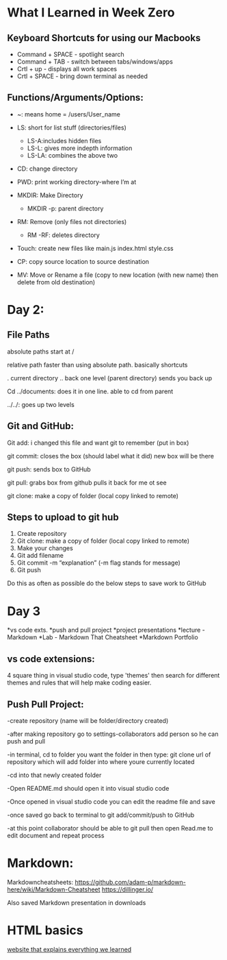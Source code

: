 # **What I Learned in Week Zero**  
## **Keyboard Shortcuts for using our Macbooks**  
* Command + SPACE - spotlight search
* Command + TAB - switch between tabs/windows/apps  
* Crtl + up - displays all work spaces
* Crtl + SPACE - bring down terminal as needed  
## **Functions/Arguments/Options:**
* ~: means home = /users/User_name  
   
* LS: short for list stuff (directories/files)
  * LS-A:includes hidden files
  * LS-L: gives more indepth information
  * LS-LA: combines the above two
* CD: change directory
* PWD: print working directory-where I’m at
* MKDIR: Make Directory 
  * MKDIR -p: parent directory
* RM: Remove (only files not directories)
  * RM -RF: deletes directory
* Touch: create new files like main.js index.html style.css
* CP: copy source location to source destination 
* MV: Move or Rename a file (copy to new location (with new name) then delete from old destination)

# Day 2:
 
## File Paths

absolute paths start at /  

relative path faster than using absolute path. basically shortcuts  

. current directory
.. back one level (parent directory)  sends you back up  

Cd ../documents: does it in one line. able to cd from parent  

../../: goes up two levels
									
## Git and GitHub:
Git add: i changed this file and want git to remember (put in box)  

git commit: closes the box (should label what it did) new box will be there  

git push: sends box to GitHub   

git pull: grabs box from github pulls it back for me ot see  

git clone: make a copy of folder (local copy linked to remote)

## Steps to upload to git hub

1. Create repository 
2. Git clone: make a copy of folder (local copy linked to remote)
3. Make your changes
4. Git add filename
5. Git commit -m “explanation” (-m flag stands for message)
6. Git push  

Do this as often as possible do the below steps to save work to GitHub 


# Day 3 

*vs code exts.
*push and pull project
*project presentations
*lecture - Markdown
*Lab - Markdown That Cheatsheet
*Markdown Portfolio


## vs code extensions: 
4 square thing in visual studio code, type 'themes' then search for different themes and rules that will help make coding easier.

## Push Pull Project:
-create repository (name will be folder/directory created)  

-after making repository go to settings-collaborators add person so he can push and pull  

-in terminal, cd to folder you want the folder in then type: git clone url of repository which will add folder into where youre currently located  

-cd into that newly created folder  

-Open README.md should open it into visual studio code  

-Once opened in visual studio code you can edit the readme file and save  

-once saved go back to terminal to git add/commit/push to GitHub  

-at this point collaborator should be able to git pull then open Read.me to edit document and repeat process  


# Markdown:
Markdowncheatsheets: https://github.com/adam-p/markdown-here/wiki/Markdown-Cheatsheet
https://dillinger.io/  

Also saved Markdown presentation in downloads  

# HTML basics
[website that explains everything we learned](http://www.simplehtmlguide.com/cheatsheet.php)
